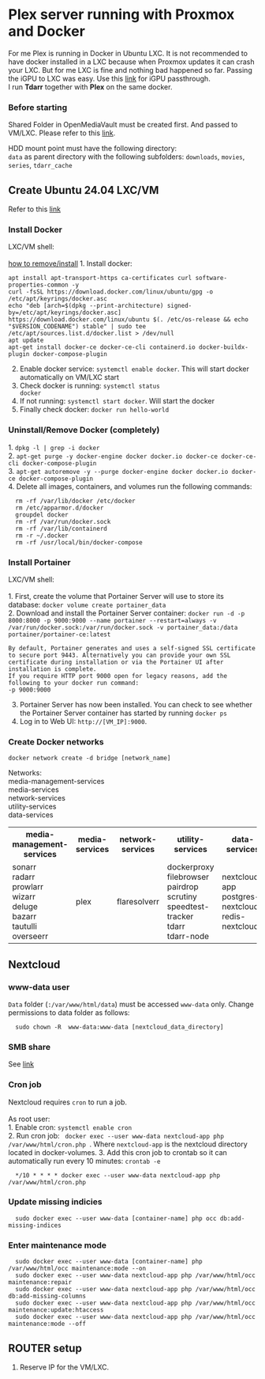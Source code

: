# Plex server running with Proxmox and Docker
<p aling="left">
For me Plex is running in Docker in Ubuntu LXC. It is not recommended to have docker installed in a LXC because when Proxmox updates it can crash your LXC. But for me LXC is fine and nothing bad happened so far. Passing the iGPU to LXC was easy. Use this <a href="https://github.com/WoofThatByte/proxmox-setup/tree/main#passthrough-intel-igpu">link</a> for iGPU passthrough. </br>
I run <strong>Tdarr</strong> together with <strong>Plex</strong> on the same docker. 
</p>

### Before starting
<p>
   Shared Folder in OpenMediaVault must be created first. And passed to VM/LXC. Please refer to this <a href="https://github.com/WoofThatByte/proxmox-setup/tree/main/OpenMediaVault-setup">link</a>.
</p>
<p>
   HDD mount point must have the following directory: </br>
  <code>data</code> as parent directory with the following subfolders: <code>downloads</code>, <code>movies</code>, <code>series</code>, <code>tdarr_cache</code>  
</p>

## Create Ubuntu 24.04 LXC/VM
<p align="left">
    Refer to this <a href="https://github.com/WoofThatByte/proxmox-setup">link</a>
</p>

### Install Docker
<p align="left">
    LXC/VM shell:</br></br>
    <a href="https://docs.vultr.com/how-to-install-docker-on-ubuntu-24-04">how to remove/install</a>    
   1. Install docker: 
    
    apt install apt-transport-https ca-certificates curl software-properties-common -y
    curl -fsSL https://download.docker.com/linux/ubuntu/gpg -o /etc/apt/keyrings/docker.asc
    echo "deb [arch=$(dpkg --print-architecture) signed-by=/etc/apt/keyrings/docker.asc] https://download.docker.com/linux/ubuntu $(. /etc/os-release && echo "$VERSION_CODENAME") stable" | sudo tee /etc/apt/sources.list.d/docker.list > /dev/null
    apt update
    apt-get install docker-ce docker-ce-cli containerd.io docker-buildx-plugin docker-compose-plugin
    
   2. Enable docker service: <code>systemctl enable docker</code>. This will start docker automatically on VM/LXC start</br>
   3. Check docker is running: <code>systemctl status docker</code></br>
   4. If not running: <code>systemctl start docker</code>. Will start the docker</br>
   5. Finally check docker: <code>docker run hello-world</code></br>
</p>

### Uninstall/Remove Docker (completely)
<p>
   1. <code>dpkg -l | grep -i docker</code> </br>   
   2. <code>apt-get purge -y docker-engine docker docker.io docker-ce docker-ce-cli docker-compose-plugin</code> </br>   
   3. <code>apt-get autoremove -y --purge docker-engine docker docker.io docker-ce docker-compose-plugin</code> </br>   
   4. Delete all images, containers, and volumes run the following commands:

      rm -rf /var/lib/docker /etc/docker
      rm /etc/apparmor.d/docker
      groupdel docker
      rm -rf /var/run/docker.sock
      rm -rf /var/lib/containerd
      rm -r ~/.docker
      rm -rf /usr/local/bin/docker-compose
</p>

### Install Portainer
<p align="left">
LXC/VM shell:</br></br>
1. First, create the volume that Portainer Server will use to store its database: <code>docker volume create portainer_data</code></br>
2. Download and install the Portainer Server container: <code>docker run -d -p 8000:8000 -p 9000:9000 --name portainer --restart=always -v /var/run/docker.sock:/var/run/docker.sock -v portainer_data:/data portainer/portainer-ce:latest</code>

    By default, Portainer generates and uses a self-signed SSL certificate to secure port 9443. Alternatively you can provide your own SSL certificate during installation or via the Portainer UI after installation is complete.
    If you require HTTP port 9000 open for legacy reasons, add the following to your docker run command:
    -p 9000:9000

3. Portainer Server has now been installed. You can check to see whether the Portainer Server container has started by running <code>docker ps</code>
4. Log in to Web UI: <code>http://[VM_IP]:9000</code>.
</p>

### Create Docker networks
<p align="left">
    <code>docker network create -d bridge [network_name] </code>
</p>
<p align="left">
    Networks:</br>
        media-management-services</br>
        media-services</br>
        network-services</br>
        utility-services </br>
        data-services
</p>

<table>
  <tr>
    <th>media-management-services</th>
    <th>media-services</th>
    <th>network-services</th>
    <th>utility-services</th>
    <th>data-services</th>
  </tr>
  <tr>
    <td>
        sonarr</br>
        radarr</br>
        prowlarr</br>
        wizarr</br>
        deluge</br>
        bazarr</br>
        tautulli</br>
        overseerr
    </td>
    <td>plex</td>
    <td>flaresolverr</td>
    <td>
        dockerproxy</br>
        filebrowser</br>
        pairdrop</br>
        scrutiny</br>
        speedtest-tracker</br>
        tdarr</br>
        tdarr-node</br>        
    </td>
    <td>
         nextcloud-app</br>
         postgres-nextcloud</br>
         redis-nextcloud</br>
    </td>
  </tr>
</table>

## Nextcloud
### www-data user
<p align="left">
   <code>Data</code> folder (<code>:/var/www/html/data</code>) must be accessed <code>www-data</code> only. Change permissions to data folder as follows:
     
      sudo chown -R  www-data:www-data [nextcloud_data_directory]
</p>

### SMB share
<p align="left">
   See <a href="https://github.com/WoofThatByte/proxmox-setup/tree/main/OpenMediaVault-setup#pass-shared-folder-to-vmlxc">link</a>
</p>

### Cron job
<p align="left">
   Nextcloud requires <code>cron</code> to run a job. </br> </br>
   As root user: </br>
   1. Enable cron: <code>systemctl enable cron</code> </br>
   2. Run cron job: <code> docker exec --user www-data nextcloud-app php /var/www/html/cron.php </code>. Where <code>nextcloud-app</code> is the nextcloud directory located in docker-volumes.
   3. Add this cron job to crontab so it can automatically run every 10 minutes: <code>crontab -e</code>

      */10 * * * * docker exec --user www-data nextcloud-app php /var/www/html/cron.php
</p>

### Update missing indicies
<p align="left">
   
      sudo docker exec --user www-data [container-name] php occ db:add-missing-indices

### Enter maintenance  mode

      sudo docker exec --user www-data [container-name] php /var/www/html/occ maintenance:mode --on
      sudo docker exec --user www-data nextcloud-app php /var/www/html/occ maintenance:repair
      sudo docker exec --user www-data nextcloud-app php /var/www/html/occ db:add-missing-columns
      sudo docker exec --user www-data nextcloud-app php /var/www/html/occ maintenance:update:htaccess
      sudo docker exec --user www-data nextcloud-app php /var/www/html/occ maintenance:mode --off
</p>

## ROUTER setup

1. Reserve IP for the VM/LXC.

